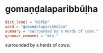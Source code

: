 # gomaṇḍalaparibbūḷha

``` toml
dict_label = "NCPED"
word = "gomaṇḍalaparibbūḷha"
summary = "surrounded by a herds of cows."
grammar_comment = "mfn."
```

surrounded by a herds of cows.

